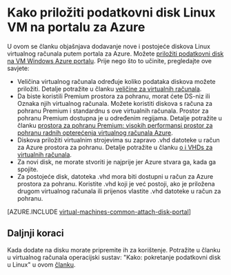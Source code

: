 <properties
    pageTitle="Na disku podataka priložite Linux VM | Microsoft Azure"
    description="Kako priložiti novi ili postojeći podatkovni disk Linux VM na portalu Azure pomoću modela implementacije Voditelj resursa."
    services="virtual-machines-linux"
    documentationCenter=""
    authors="cynthn"
    manager="timlt"
    editor=""
    tags="azure-resource-manager"/>

<tags
    ms.service="virtual-machines-linux"
    ms.workload="infrastructure-services"
    ms.tgt_pltfrm="vm-linux"
    ms.devlang="na"
    ms.topic="article"
    ms.date="07/06/2016"
    ms.author="cynthn"/>

# <a name="how-to-attach-a-data-disk-to-a-linux-vm-in-the-azure-portal"></a>Kako priložiti podatkovni disk Linux VM na portalu za Azure

U ovom se članku objašnjava dodavanje nove i postojeće diskova Linux virtualnog računala putem portala za Azure. Možete [priložiti podatkovni disk na VM Windows Azure portalu](virtual-machines-windows-attach-disk-portal.md). Prije nego što to učinite, pregledajte ove savjete:

- Veličina virtualnog računala određuje koliko podataka diskova možete priložiti. Detalje potražite u članku [veličine za virtualnih računala](virtual-machines-linux-sizes.md).
- Da biste koristili Premium prostora za pohranu, morat ćete DS-niz ili Oznaka njih virtualnog računala. Možete koristiti diskova s računa za pohranu Premium i standardnu s ove virtualnih računala. Prostor za pohranu Premium dostupna je u određenim regijama. Detalje potražite u članku [prostora za pohranu Premium: visokih performansi prostor za pohranu radnih opterećenja virtualnog računala Azure](../storage/storage-premium-storage.md).
- Diskova priložiti virtualnim strojevima su zapravo .vhd datoteke u račun za Azure prostora za pohranu. Detalje potražite u članku [o i VHDs za virtualnih računala](virtual-machines-linux-about-disks-vhds.md).
- Za novi disk, ne morate stvoriti je najprije jer Azure stvara ga, kada ga spojite.
- Za postojeće disk, datoteka .vhd mora biti dostupni u račun za Azure prostora za pohranu. Koristite .vhd koji je već postoji, ako je priložena drugom virtualnog računala ili prijenos vlastite .vhd datoteke u račun za pohranu.


[AZURE.INCLUDE [virtual-machines-common-attach-disk-portal](../../includes/virtual-machines-common-attach-disk-portal.md)]

## <a name="next-steps"></a>Daljnji koraci

Kada dodate na disku morate pripremite ih za korištenje. Potražite u članku u virtualnog računala operacijski sustav: "Kako: pokretanje podatkovni disk u Linux" u ovom [članku](virtual-machines-linux-classic-attach-disk.md#how-to-initialize-a-new-data-disk-in-linux).
